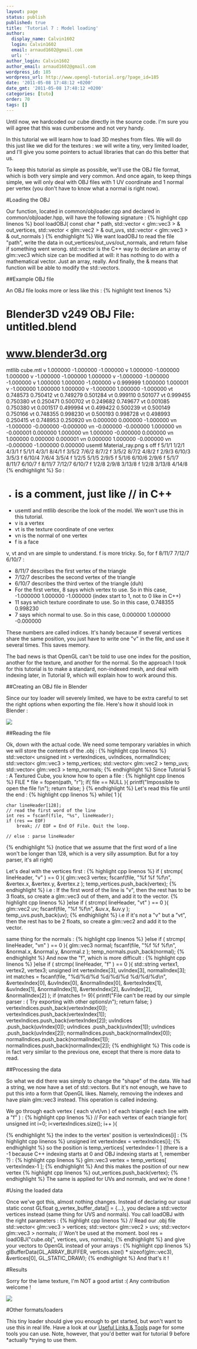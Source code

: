 ```yaml
---
layout: page
status: publish
published: true
title: 'Tutorial 7 : Model loading'
author:
  display_name: Calvin1602
  login: Calvin1602
  email: arnaud1602@gmail.com
  url: ''
author_login: Calvin1602
author_email: arnaud1602@gmail.com
wordpress_id: 185
wordpress_url: http://www.opengl-tutorial.org/?page_id=185
date: '2011-05-08 17:48:12 +0200'
date_gmt: '2011-05-08 17:48:12 +0200'
categories: [tuto]
order: 70
tags: []
---
```


Until now, we hardcoded our cube directly in the source code. I'm sure you will agree that this was cumbersome and not very handy.

In this tutorial we will learn how to load 3D meshes from files. We will do this just like we did for the textures : we will write a tiny, very limited loader, and I'll give you some pointers to actual libraries that can do this better that us.

To keep this tutorial as simple as possible, we'll use the OBJ file format, which is both very simple and very common. And once again, to keep things simple, we will only deal with OBJ files with 1 UV coordinate and 1 normal per vertex (you don't have to know what a normal is right now).

#Loading the OBJ

Our function, located in common/objloader.cpp and declared in common/objloader.hpp, will have the following signature :
{% highlight cpp linenos %}
bool loadOBJ(
    const char * path,
    std::vector < glm::vec3 > & out_vertices,
    std::vector < glm::vec2 > & out_uvs,
    std::vector < glm::vec3 > & out_normals
)
{% endhighlight %}
We want loadOBJ to read the file "path", write the data in out_vertices/out_uvs/out_normals, and return false if something went wrong. std::vector is the C++ way to declare an array of glm::vec3 which size can be modified at will: it has nothing to do with a mathematical vector. Just an array, really. And finally, the & means that function will be able to modify the std::vectors.

##Example OBJ file

An OBJ file looks more or less like this :
{% highlight text linenos %}
# Blender3D v249 OBJ File: untitled.blend
# www.blender3d.org
mtllib cube.mtl
v 1.000000 -1.000000 -1.000000
v 1.000000 -1.000000 1.000000
v -1.000000 -1.000000 1.000000
v -1.000000 -1.000000 -1.000000
v 1.000000 1.000000 -1.000000
v 0.999999 1.000000 1.000001
v -1.000000 1.000000 1.000000
v -1.000000 1.000000 -1.000000
vt 0.748573 0.750412
vt 0.749279 0.501284
vt 0.999110 0.501077
vt 0.999455 0.750380
vt 0.250471 0.500702
vt 0.249682 0.749677
vt 0.001085 0.750380
vt 0.001517 0.499994
vt 0.499422 0.500239
vt 0.500149 0.750166
vt 0.748355 0.998230
vt 0.500193 0.998728
vt 0.498993 0.250415
vt 0.748953 0.250920
vn 0.000000 0.000000 -1.000000
vn -1.000000 -0.000000 -0.000000
vn -0.000000 -0.000000 1.000000
vn -0.000001 0.000000 1.000000
vn 1.000000 -0.000000 0.000000
vn 1.000000 0.000000 0.000001
vn 0.000000 1.000000 -0.000000
vn -0.000000 -1.000000 0.000000
usemtl Material_ray.png
s off
f 5/1/1 1/2/1 4/3/1
f 5/1/1 4/3/1 8/4/1
f 3/5/2 7/6/2 8/7/2
f 3/5/2 8/7/2 4/8/2
f 2/9/3 6/10/3 3/5/3
f 6/10/4 7/6/4 3/5/4
f 1/2/5 5/1/5 2/9/5
f 5/1/6 6/10/6 2/9/6
f 5/1/7 8/11/7 6/10/7
f 8/11/7 7/12/7 6/10/7
f 1/2/8 2/9/8 3/13/8
f 1/2/8 3/13/8 4/14/8
{% endhighlight %}
So :

* # is a comment, just like // in C++
* usemtl and mtllib describe the look of the model. We won't use this in this tutorial.
* v is a vertex
* vt is the texture coordinate of one vertex
* vn is the normal of one vertex
* f is a face

v, vt and vn are simple to understand. f is more tricky. So, for f 8/11/7 7/12/7 6/10/7 :

* 8/11/7 describes the first vertex of the triangle
* 7/12/7 describes the second vertex of the triangle
* 6/10/7 describes the third vertex of the triangle (duh)
* For the first vertex, 8 says which vertex to use. So in this case, -1.000000 1.000000 -1.000000 (index start to 1, not to 0 like in C++)
* 11 says which texture coordinate to use. So in this case, 0.748355 0.998230
* 7 says which normal to use. So in this case, 0.000000 1.000000 -0.000000

These numbers are called indices. It's handy because if several vertices share the same position, you just have to write one "v" in the file, and use it several times. This saves memory.

The bad news is that OpenGL can't be told to use one index for the position, another for the texture, and another for the normal. So the approach I took for this tutorial is to make a standard, non-indexed mesh, and deal with indexing later, in Tutorial 9, which will explain how to work around this.

##Creating an OBJ file in Blender

Since our toy loader will severely limited, we have to be extra careful to set the right options when exporting the file. Here's how it should look in Blender :

![]({{site.baseurl}}/assets/images/tuto-7-model-loading/Blender.png)


##Reading the file

Ok, down with the actual code. We need some temporary variables in which we will store the contents of the .obj :
{% highlight cpp linenos %}
std::vector< unsigned int > vertexIndices, uvIndices, normalIndices;
std::vector< glm::vec3 > temp_vertices;
std::vector< glm::vec2 > temp_uvs;
std::vector< glm::vec3 > temp_normals;
{% endhighlight %}
Since Tutorial 5 : A Textured Cube, you know how to open a file :
{% highlight cpp linenos %}
FILE * file = fopen(path, "r");
if( file == NULL ){
    printf("Impossible to open the file !\n");
    return false;
}
{% endhighlight %}
Let's read this file until the end :
{% highlight cpp linenos %}
while( 1 ){

    char lineHeader[128];
    // read the first word of the line
    int res = fscanf(file, "%s", lineHeader);
    if (res == EOF)
        break; // EOF = End Of File. Quit the loop.

    // else : parse lineHeader
{% endhighlight %}
(notice that we assume that the first word of a line won't be longer than 128, which is a very silly assumption. But for a toy parser, it's all right)

Let's deal with the vertices first :
{% highlight cpp linenos %}
if ( strcmp( lineHeader, "v" ) == 0 ){
    glm::vec3 vertex;
    fscanf(file, "%f %f %f\n", &vertex.x, &vertex.y, &vertex.z );
    temp_vertices.push_back(vertex);
{% endhighlight %}
i.e : If the first word of the line is "v", then the rest has to be 3 floats, so create a glm::vec3 out of them, and add it to the vector.
{% highlight cpp linenos %}
}else if ( strcmp( lineHeader, "vt" ) == 0 ){
    glm::vec2 uv;
    fscanf(file, "%f %f\n", &uv.x, &uv.y );
    temp_uvs.push_back(uv);
{% endhighlight %}
i.e if it's not a "v" but a "vt", then the rest has to be 2 floats, so create a glm::vec2 and add it to the vector.

same thing for the normals :
{% highlight cpp linenos %}
}else if ( strcmp( lineHeader, "vn" ) == 0 ){
    glm::vec3 normal;
    fscanf(file, "%f %f %f\n", &normal.x, &normal.y, &normal.z );
    temp_normals.push_back(normal);
{% endhighlight %}
And now the "f", which is more difficult :
{% highlight cpp linenos %}
}else if ( strcmp( lineHeader, "f" ) == 0 ){
    std::string vertex1, vertex2, vertex3;
    unsigned int vertexIndex[3], uvIndex[3], normalIndex[3];
    int matches = fscanf(file, "%d/%d/%d %d/%d/%d %d/%d/%d\n", &vertexIndex[0], &uvIndex[0], &normalIndex[0], &vertexIndex[1], &uvIndex[1], &normalIndex[1], &vertexIndex[2], &uvIndex[2], &normalIndex[2] );
    if (matches != 9){
        printf("File can't be read by our simple parser : ( Try exporting with other options\n");
        return false;
    }
    vertexIndices.push_back(vertexIndex[0]);
    vertexIndices.push_back(vertexIndex[1]);
    vertexIndices.push_back(vertexIndex[2]);
    uvIndices    .push_back(uvIndex[0]);
    uvIndices    .push_back(uvIndex[1]);
    uvIndices    .push_back(uvIndex[2]);
    normalIndices.push_back(normalIndex[0]);
    normalIndices.push_back(normalIndex[1]);
    normalIndices.push_back(normalIndex[2]);
{% endhighlight %}
This code is in fact very similar to the previous one, except that there is more data to read.

##Processing the data

So what we did there was simply to change the "shape" of the data. We had a string, we now have a set of std::vectors. But it's not enough, we have to put this into a form that OpenGL likes. Namely, removing the indexes and have plain glm::vec3 instead. This operation is called indexing.

We go through each vertex ( each v/vt/vn ) of each triangle ( each line with a "f" ) :
{% highlight cpp linenos %}
    // For each vertex of each triangle
    for( unsigned int i=0; i<vertexIndices.size(); i++ ){

{% endhighlight %}
the index to the vertex' position is vertexIndices[i] :
{% highlight cpp linenos %}
unsigned int vertexIndex = vertexIndices[i];
{% endhighlight %}
so the position is temp_vertices[ vertexIndex-1 ] (there is a -1 because C++ indexing starts at 0 and OBJ indexing starts at 1, remember ?) :
{% highlight cpp linenos %}
glm::vec3 vertex = temp_vertices[ vertexIndex-1 ];
{% endhighlight %}
And this makes the position of our new vertex
{% highlight cpp linenos %}
out_vertices.push_back(vertex);
{% endhighlight %}
The same is applied for UVs and normals, and we're done !

#Using the loaded data

Once we've got this, almost nothing changes. Instead of declaring our usual static const GLfloat g_vertex_buffer_data[] = {...}, you declare a std::vector vertices instead (same thing for UVS and normals). You call loadOBJ with the right parameters :
{% highlight cpp linenos %}
// Read our .obj file
std::vector< glm::vec3 > vertices;
std::vector< glm::vec2 > uvs;
std::vector< glm::vec3 > normals; // Won't be used at the moment.
bool res = loadOBJ("cube.obj", vertices, uvs, normals);
{% endhighlight %}
and give your vectors to OpenGL instead of your arrays :
{% highlight cpp linenos %}
glBufferData(GL_ARRAY_BUFFER, vertices.size() * sizeof(glm::vec3), &vertices[0], GL_STATIC_DRAW);
{% endhighlight %}
And that's it !

#Results

Sorry for the lame texture, I'm NOT a good artist :( Any contribution welcome !

![]({{site.baseurl}}/assets/images/tuto-7-model-loading/ModelLoading.png)


#Other formats/loaders

This tiny loader should give you enough to get started, but won't want to use this in real life. Have a look at our [Useful Links & Tools](http://www.opengl-tutorial.org/miscellaneous/useful-tools-links/) page for some tools you can use. Note, however, that you'd better wait for tutorial 9 before *actually *trying to use them.

